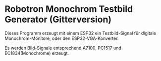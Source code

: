 # Robotron Monochrom Testbild Generator (Gitterversion)

Dieses Programm erzeugt mit einem ESP32 ein Testbild-Signal für digitale Monochrom-Monitore, oder den ESP32-VGA-Konverter.

Es werden Bild-Signale entsprechend A7100, PC1517 und EC1834(Monochrome) erzeugt.
